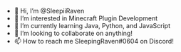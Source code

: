 - 👋 Hi, I’m @SleepiiRaven
- 👀 I’m interested in Minecraft Plugin Development
- 🌱 I’m currently learning Java, Python, and JavaScript
- 💞️ I’m looking to collaborate on anything!
- 📫 How to reach me SleepingRaven#0604 on Discord!

<!---
SleepiiRaven/SleepiiRaven is a ✨ special ✨ repository because its `README.md` (this file) appears on your GitHub profile.
You can click the Preview link to take a look at your changes.
--->
